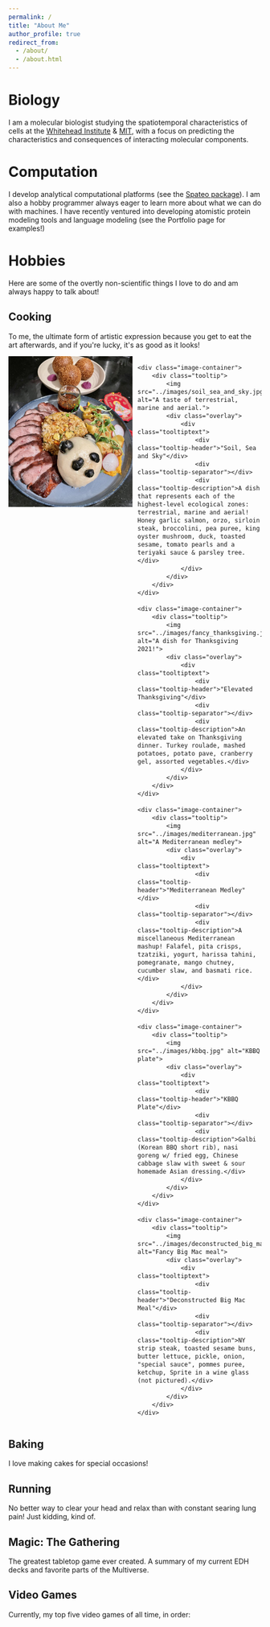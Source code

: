 ```yaml
---
permalink: /
title: "About Me"
author_profile: true
redirect_from: 
  - /about/
  - /about.html
---
```


<!-- Include CSS and JS directly in the Markdown file -->
<style>
.image-row {
  display: grid;
  grid-template-columns: repeat(auto-fill, minmax(200px, 1fr)); /* Responsive grid */
  gap: 10px; /* Space between images */
  margin-bottom: 20px; /* Margin to prevent overlap with the next section */
  flex-wrap: wrap; /* Allow wrapping to next line if there are too many images */
}

.image-container {
  position: relative;
  height: 300px; /* Set the height for the container */
  flex-grow: 1; /* Allow width to vary */
  display: flex;
  align-items: center; /* Center image vertically */
  justify-content: center; /* Center image horizontally */
  overflow: hidden; /* Hide overflow for uniformity */
}

.tooltip img {
  display: block;
  width: auto; /* Ensure the image takes the full width of the container */
  height: 100%; /* Set the image height to 100% of the container */
  object-fit: contain; /* Maintain aspect ratio and cover the container */
  transition: 0.3s ease; /* Smooth transition for darkening effect */
}

.overlay {
  position: absolute;
  top: 0;
  left: 0;
  width: 100%;
  height: 100%;
  background-color: rgba(0, 0, 0, 0.6); /* Dark overlay */
  color: #fff; /* Text color */
  opacity: 0; /* Hidden by default */
  transition: 0.3s ease; /* Smooth transition */
  display: flex;
  align-items: center;
  justify-content: center;
  text-align: center;
  border-radius: 10px; /* Match the border radius of the image */
}

.tooltip:hover img {
  filter: brightness(0.5); /* Darken the image when hovering */
}

.tooltip:hover .overlay {
  opacity: 1; /* Show the overlay when hovering */
}

.tooltiptext {
  padding: 20px;
  font-size: 16px;
}

.tooltip-header {
  font-weight: bold;
  margin-bottom: 10px;
}

.tooltip-separator {
  height: 1px;
  background-color: #ccc;
  margin-bottom: 10px;
}

.tooltip-description {
  font-size: 14px;
}
</style>

Biology
======
I am a molecular biologist studying the spatiotemporal characteristics of cells at the [Whitehead Institute](https://wi.mit.edu/) & [MIT](https://be.mit.edu/), with a focus on predicting the characteristics and consequences of interacting molecular components.

Computation
======
I develop analytical computational platforms (see the [Spateo package](https://github.com/aristoteleo/spateo-release)). I am also a hobby programmer always eager to learn more about what we can do with machines. I have recently ventured into developing atomistic protein modeling tools and language modeling (see the Portfolio page for examples!)

Hobbies
======
Here are some of the overtly non-scientific things I love to do and am always happy to talk about!

Cooking
------ 
To me, the ultimate form of artistic expression because you get to eat the art afterwards, and if you're lucky, it's as good as it looks!

<div class="image-row">
	<div class="image-container">
		<div class="tooltip">
			<img src="../images/chinese_new_year.jpg" alt="A dish for Lunar New Year 2022.">
			<div class="overlay">
				<div class="tooltiptext">
					<div class="tooltip-header">"Xīnnián Kuàilè"</div>
					<div class="tooltip-separator"></div>
					<div class="tooltip-description">A celebration of the Lunar New Year. Egg fried rice, pork potstickers, sweet potato puree, radish, pea shoots, pork char siu, panda-styled red bean bun, fried sesame balls with ube jam.</div>
				</div>
			</div>
		</div>
	</div>

	<div class="image-container">
		<div class="tooltip">
			<img src="../images/soil_sea_and_sky.jpg" alt="A taste of terrestrial, marine and aerial.">
			<div class="overlay">
				<div class="tooltiptext">
					<div class="tooltip-header">"Soil, Sea and Sky"</div>
					<div class="tooltip-separator"></div>
					<div class="tooltip-description">A dish that represents each of the highest-level ecological zones: terrestrial, marine and aerial! Honey garlic salmon, orzo, sirloin steak, broccolini, pea puree, king oyster mushroom, duck, toasted sesame, tomato pearls and a teriyaki sauce & parsley tree.</div>
				</div>
			</div>
		</div>
	</div>

	<div class="image-container">
		<div class="tooltip">
			<img src="../images/fancy_thanksgiving.jpg" alt="A dish for Thanksgiving 2021!">
			<div class="overlay">
				<div class="tooltiptext">
					<div class="tooltip-header">"Elevated Thanksgiving"</div>
					<div class="tooltip-separator"></div>
					<div class="tooltip-description">An elevated take on Thanksgiving dinner. Turkey roulade, mashed potatoes, potato pave, cranberry gel, assorted vegetables.</div>
				</div>
			</div>
		</div>
	</div>

	<div class="image-container">
		<div class="tooltip">
			<img src="../images/mediterranean.jpg" alt="A Mediterranean medley">
			<div class="overlay">
				<div class="tooltiptext">
					<div class="tooltip-header">"Mediterranean Medley"</div>
					<div class="tooltip-separator"></div>
					<div class="tooltip-description">A miscellaneous Mediterranean mashup! Falafel, pita crisps, tzatziki, yogurt, harissa tahini, pomegranate, mango chutney, cucumber slaw, and basmati rice.</div>
				</div>
			</div>
		</div>
	</div>
	
	<div class="image-container">
		<div class="tooltip">
			<img src="../images/kbbq.jpg" alt="KBBQ plate">
			<div class="overlay">
				<div class="tooltiptext">
					<div class="tooltip-header">"KBBQ Plate"</div>
					<div class="tooltip-separator"></div>
					<div class="tooltip-description">Galbi (Korean BBQ short rib), nasi goreng w/ fried egg, Chinese cabbage slaw with sweet & sour homemade Asian dressing.</div>
				</div>
			</div>
		</div>
	</div>

	<div class="image-container">
		<div class="tooltip">
			<img src="../images/deconstructed_big_mac_meal.jpg" alt="Fancy Big Mac meal">
			<div class="overlay">
				<div class="tooltiptext">
					<div class="tooltip-header">"Deconstructed Big Mac Meal"</div>
					<div class="tooltip-separator"></div>
					<div class="tooltip-description">NY strip steak, toasted sesame buns, butter lettuce, pickle, onion, "special sauce", pommes puree, ketchup, Sprite in a wine glass (not pictured).</div>
				</div>
			</div>
		</div>
	</div>
</div>


Baking
------ 
I love making cakes for special occasions!

Running
------ 
No better way to clear your head and relax than with constant searing lung pain! Just kidding, kind of. 
 
Magic: The Gathering
------ 
The greatest tabletop game ever created. A summary of my current EDH decks and favorite parts of the Multiverse.

Video Games
------
Currently, my top five video games of all time, in order: 


  


